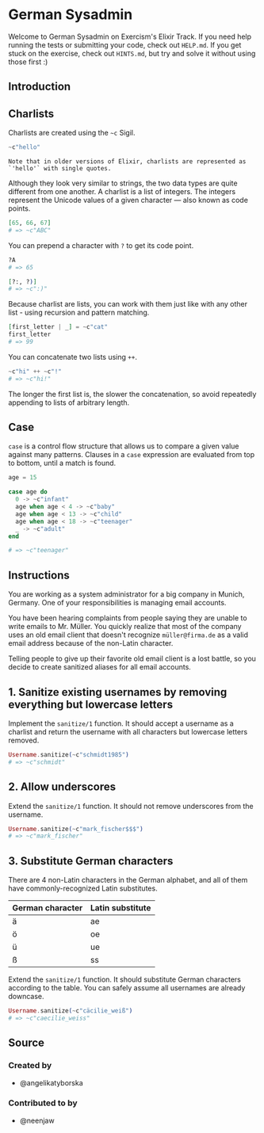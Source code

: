 # German Sysadmin

Welcome to German Sysadmin on Exercism's Elixir Track.
If you need help running the tests or submitting your code, check out `HELP.md`.
If you get stuck on the exercise, check out `HINTS.md`, but try and solve it without using those first :)

## Introduction

## Charlists

Charlists are created using the `~c` Sigil.

```elixir
~c"hello"
```

~~~~exercism/note
Note that in older versions of Elixir, charlists are represented as `'hello'` with single quotes.
~~~~

Although they look very similar to strings, the two data types are quite different from one another. A charlist is a list of integers. The integers represent the Unicode values of a given character — also known as code points.

```elixir
[65, 66, 67]
# => ~c"ABC"
```

You can prepend a character with `?` to get its code point.

```elixir
?A
# => 65

[?:, ?)]
# => ~c":)"
```

Because charlist are lists, you can work with them just like with any other list - using recursion and pattern matching.

```elixir
[first_letter | _] = ~c"cat"
first_letter
# => 99
```

You can concatenate two lists using `++`.

```elixir
~c"hi" ++ ~c"!"
# => ~c"hi!"
```

The longer the first list is, the slower the concatenation, so avoid repeatedly appending to lists of arbitrary length.

## Case

`case` is a control flow structure that allows us to compare a given value against many patterns. Clauses in a `case` expression are evaluated from top to bottom, until a match is found.

```elixir
age = 15

case age do
  0 -> ~c"infant"
  age when age < 4 -> ~c"baby"
  age when age < 13 -> ~c"child"
  age when age < 18 -> ~c"teenager"
  _ -> ~c"adult"
end

# => ~c"teenager"
```

## Instructions

You are working as a system administrator for a big company in Munich, Germany. One of your responsibilities is managing email accounts.

You have been hearing complaints from people saying they are unable to write emails to Mr. Müller. You quickly realize that most of the company uses an old email client that doesn't recognize `müller@firma.de` as a valid email address because of the non-Latin character.

Telling people to give up their favorite old email client is a lost battle, so you decide to create sanitized aliases for all email accounts.

## 1. Sanitize existing usernames by removing everything but lowercase letters

Implement the `sanitize/1` function. It should accept a username as a charlist and return the username with all characters but lowercase letters removed.

```elixir
Username.sanitize(~c"schmidt1985")
# => ~c"schmidt"
```

## 2. Allow underscores

Extend the `sanitize/1` function. It should not remove underscores from the username.

```elixir
Username.sanitize(~c"mark_fischer$$$")
# => ~c"mark_fischer"
```

## 3. Substitute German characters

There are 4 non-Latin characters in the German alphabet, and all of them have commonly-recognized Latin substitutes.

| German character | Latin substitute |
| ---------------- | ---------------- |
| ä                | ae               |
| ö                | oe               |
| ü                | ue               |
| ß                | ss               |

Extend the `sanitize/1` function. It should substitute German characters according to the table. You can safely assume all usernames are already downcase.

```elixir
Username.sanitize(~c"cäcilie_weiß")
# => ~c"caecilie_weiss"
```

## Source

### Created by

- @angelikatyborska

### Contributed to by

- @neenjaw